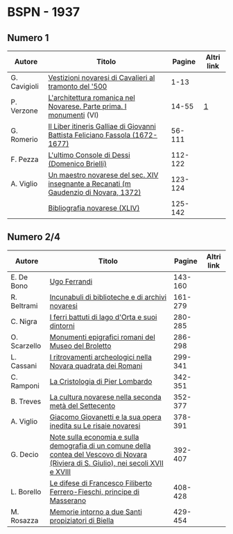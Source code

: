 # BSPN - 1937


## Numero 1

| Autore       | Titolo                                                                                                                                    | Pagine  | Altri link                                             |
|--------------|-------------------------------------------------------------------------------------------------------------------------------------------|---------|--------------------------------------------------------|
| G. Cavigioli | [Vestizioni novaresi di Cavalieri al tramonto del '500](https://en.calameo.com/read/0072607350f66aeeed64c)                                | 1-13    |                                                        |
| P. Verzone   | [L'architettura romanica nel Novarese. Parte prima. I monumenti](http://www.ssno.it/BSPNo/bspn_aromnov.html#XXXI) (VI)                    | 14-55   | [1](https://en.calameo.com/read/0072607350f66aeeed64c) |
| G. Romerio   | [Il Liber itineris Galliae di Giovanni Battista Feliciano Fassola (1672-1677)](https://en.calameo.com/read/0072607350f66aeeed64c)         | 56-111  |                                                        |
| F. Pezza     | [L'ultimo Console di Dessi (Domenico Brielli)](https://en.calameo.com/read/0072607350f66aeeed64c)                                         | 112-122 |                                                        |
| A. Viglio    | [Un maestro novarese del sec. XIV insegnante a Recanati (m Gaudenzio di Novara, 1372)](https://en.calameo.com/read/0072607350f66aeeed64c) | 123-124 |                                                        |
|              | [Bibliografia novarese (XLIV)](https://en.calameo.com/read/0072607350f66aeeed64c)                                                         | 125-142 |                                                        |


## Numero 2/4

| Autore       | Titolo                                                                                                                                                                                      | Pagine  | Altri link |
|--------------|---------------------------------------------------------------------------------------------------------------------------------------------------------------------------------------------|---------|------------|
| E. De Bono   | [Ugo Ferrandi](https://en.calameo.com/read/0072607358d8b10bd3368)                                                                                                                           | 143-160 |            |
| R. Beltrami  | [Incunabuli di biblioteche e di archivi novaresi](https://en.calameo.com/read/0072607358d8b10bd3368)                                                                                        | 161-279 |            |
| C. Nigra     | [I ferri battuti di lago d'Orta e suoi dintorni](https://en.calameo.com/read/0072607358d8b10bd3368)                                                                                         | 280-285 |            |
| O. Scarzello | [Monumenti epigrafici romani del Museo del Broletto](https://en.calameo.com/read/0072607358d8b10bd3368)                                                                                     | 286-298 |            |
| L. Cassani   | [I ritrovamenti archeologici nella Novara quadrata dei Romani](https://en.calameo.com/read/0072607358d8b10bd3368)                                                                           | 299-341 |            |
| C. Ramponi   | [La Cristologia di Pier Lombardo](https://en.calameo.com/read/0072607358d8b10bd3368)                                                                                                        | 342-351 |            |
| B. Treves    | [La cultura novarese nella seconda metà del Settecento](https://en.calameo.com/read/0072607358d8b10bd3368)                                                                                  | 352-377 |            |
| A. Viglio    | [Giacomo Giovanetti e la sua opera inedita su Le risaie novaresi](https://en.calameo.com/read/0072607358d8b10bd3368)                                                                        | 378-391 |            |
| G. Decio     | [Note sulla economia e sulla demografia di un comune della contea del Vescovo di Novara (Riviera di S. Giulio), nei secoli XVII e XVIII](https://en.calameo.com/read/0072607358d8b10bd3368) | 392-407 |            |
| L. Borello   | [Le difese di Francesco Filiberto Ferrero-Fieschi, principe di Masserano](https://en.calameo.com/read/0072607358d8b10bd3368)                                                                | 408-428 |            |
| M. Rosazza   | [Memorie intorno a due Santi propiziatori di Biella](https://en.calameo.com/read/0072607358d8b10bd3368)                                                                                     | 429-454 |            |
